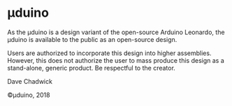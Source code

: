 # µduino

As the µduino is a design variant of the open-source Arduino Leonardo, the µduino is available to the public as an open-source design.

Users are authorized to incorporate this design into higher assemblies. However, this does not authorize the user to mass produce this design as a stand-alone, generic product. Be respectful to the creator.

Dave Chadwick

©µduino, 2018
